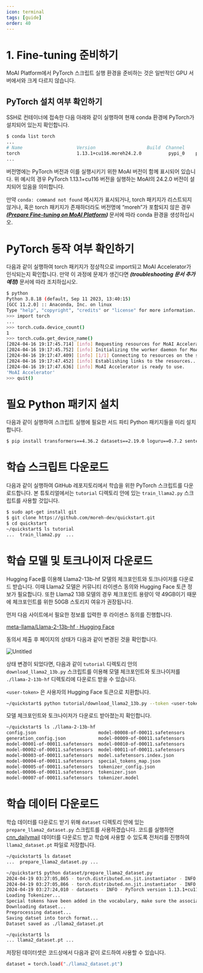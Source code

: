```yaml
---
icon: terminal
tags: [guide]
order: 40
---
```


# 1. Fine-tuning 준비하기

MoAI Platform에서 PyTorch 스크립트 실행 환경을 준비하는 것은 일반적인 GPU 서버에서와 크게 다르지 않습니다.

## PyTorch 설치 여부 확인하기

SSH로 컨테이너에 접속한 다음 아래와 같이 실행하여 현재 conda 환경에 PyTorch가 설치되어 있는지 확인합니다.

```bash
$ conda list torch
...
# Name                    Version                   Build  Channel
torch                     1.13.1+cu116.moreh24.2.0          pypi_0    pypi
...
```

버전명에는 PyTorch 버전과 이를 실행시키기 위한 MoAI 버전이 함께 표시되어 있습니다. 위 예시의 경우 PyTorch 1.13.1+cu116 버전을 실행하는 MoAI의 24.2.0 버전이 설치되어 있음을 의미합니다.

만약 `conda: command not found` 메시지가 표시되거나, torch 패키지가 리스트되지 않거나, 혹은 torch 패키지가 존재하더라도 버전명에 “moreh”가 포함되지 않은 경우 ***([Prepare Fine-tuning on MoAI Platform](/Supported_Documents/Prepare%20Fine-tuning%20on%20MoAI%20Platform.md))*** 문서에 따라 conda 환경을 생성하십시오.

# PyTorch 동작 여부 확인하기

다음과 같이 실행하여 torch 패키지가 정상적으로 import되고 MoAI Accelerator가 인식되는지 확인합니다. 만약 이 과정에 문제가 생긴다면 ***(troubleshooting 문서 추가 예정)*** 문서에 따라 조치하십시오.

```bash
$ python
Python 3.8.18 (default, Sep 11 2023, 13:40:15)
[GCC 11.2.0] :: Anaconda, Inc. on linux
Type "help", "copyright", "credits" or "license" for more information.
>>> import torch
...
>>> torch.cuda.device_count()
1
>>> torch.cuda.get_device_name()
[2024-04-16 19:17:45.714] [info] Requesting resources for MoAI Accelerator from the server...
[2024-04-16 19:17:45.752] [info] Initializing the worker daemon for MoAI Accelerator
[2024-04-16 19:17:47.409] [info] [1/1] Connecting to resources on the server (192.168.110.00:24158)...
[2024-04-16 19:17:47.452] [info] Establishing links to the resources...
[2024-04-16 19:17:47.636] [info] MoAI Accelerator is ready to use.
'MoAI Accelerator'
>>> quit()
```

# 필요 Python 패키지 설치

다음과 같이 실행하여 스크립트 실행에 필요한 서드 파티 Python 패키지들을 미리 설치합니다.

```bash
$ pip install transformers==4.36.2 datasets==2.19.0 loguru==0.7.2 sentencepiece==0.2.0
```

# 학습 스크립트 다운로드

다음과 같이 실행하여 GitHub 레포지토리에서 학습을 위한 PyTorch 스크립트를 다운로드합니다. 본 튜토리얼에서는 `tutorial` 디렉토리 안에 있는 `train_llama2.py` 스크립트를 사용할 것입니다.

```bash
$ sudo apt-get install git
$ git clone https://github.com/moreh-dev/quickstart.git
$ cd quickstart
~/quickstart$ ls tutorial
...  train_llama2.py  ...
```

# 학습 모델 및 토크나이저 다운로드

Hugging Face를 이용해 Llama2-13b-hf 모델의 체크포인트와 토크나이저를 다운로드 받습니다. 이때 Llama2 모델은 커뮤니티 라이센스 동의와 Hugging Face 토큰 정보가 필요합니다. 또한 Llama2 13B 모델의 경우 체크포인트 용량이 약 49GB이기 때문에 체크포인트를 위한 50GB 스토리지 여유가 권장됩니다.

먼저 다음 사이트에서 필요한 정보를 입력한 후 라이센스 동의를 진행합니다.

[meta-llama/Llama-2-13b-hf · Hugging Face](https://huggingface.co/meta-llama/Llama-2-13b-hf)

동의서 제출 후 페이지의 상태가 다음과 같이 변경된 것을 확인합니다.

![Untitled](https://prod-files-secure.s3.us-west-2.amazonaws.com/59a50975-2c9c-4aae-9f9b-5eafac2881b4/a22d7b0b-cfc7-49af-a6b4-2148ef891af4/Untitled.png)

상태 변경이 되었다면, 다음과 같이 `tutorial` 디렉토리 안의 `download_llama2_13b.py` 스크립트를 이용해 모델 체크포인트와 토크나이저를 `./llama-2-13b-hf` 디렉토리에 다운로드 받을 수 있습니다. 

`<user-token>` 은 사용자의 Hugging Face 토큰으로 치환합니다.

```bash
~/quickstart$ python tutorial/download_llama2_13b.py --token <user-token>
```

모델 체크포인트와 토크나이저가 다운로드 받아졌는지 확인합니다.

```bash
~/quickstart$ ls ./llama-2-13b-hf
config.json                       model-00008-of-00011.safetensors
generation_config.json            model-00009-of-00011.safetensors
model-00001-of-00011.safetensors  model-00010-of-00011.safetensors
model-00002-of-00011.safetensors  model-00011-of-00011.safetensors
model-00003-of-00011.safetensors  model.safetensors.index.json
model-00004-of-00011.safetensors  special_tokens_map.json
model-00005-of-00011.safetensors  tokenizer_config.json
model-00006-of-00011.safetensors  tokenizer.json
model-00007-of-00011.safetensors  tokenizer.model
```

# 학습 데이터 다운로드

학습 데이터를 다운로드 받기 위해 `dataset` 디렉토리 안에 있는 `prepare_llama2_dataset.py` 스크립트를 사용하겠습니다. 코드를 실행하면 [cnn_dailymail](https://huggingface.co/datasets/cnn_dailymail) 데이터를 다운로드 받고 학습에 사용할 수 있도록 전처리를 진행하여 `llama2_dataset.pt` 파일로 저장합니다.

```bash
~/quickstart$ ls dataset
...  prepare_llama2_dataset.py ...

~/quickstart$ python dataset/prepare_llama2_dataset.py
2024-04-19 03:27:05,865 - torch.distributed.nn.jit.instantiator - INFO - Created a temporary directory at /tmp/tmpjkaqeu3r
2024-04-19 03:27:05,866 - torch.distributed.nn.jit.instantiator - INFO - Writing /tmp/tmpjkaqeu3r/_remote_module_non_scriptable.py
2024-04-19 03:27:24,010 - datasets - INFO - PyTorch version 1.13.1+cu116.moreh24.2.0 available.
Loading Tokenizer...
Special tokens have been added in the vocabulary, make sure the associated word embeddings are fine-tuned or trained.
Downloading dataset...
Preprocessing dataset...
Saving datset into torch format...
Dataset saved as ./llama2_dataset.pt

~/quickstart$ ls
... llama2_dataset.pt ...
```

저장된 데이터셋은 코드상에서 다음과 같이 로드하여 사용할 수 있습니다.

```bash
dataset = torch.load("./llama2_dataset.pt")
```